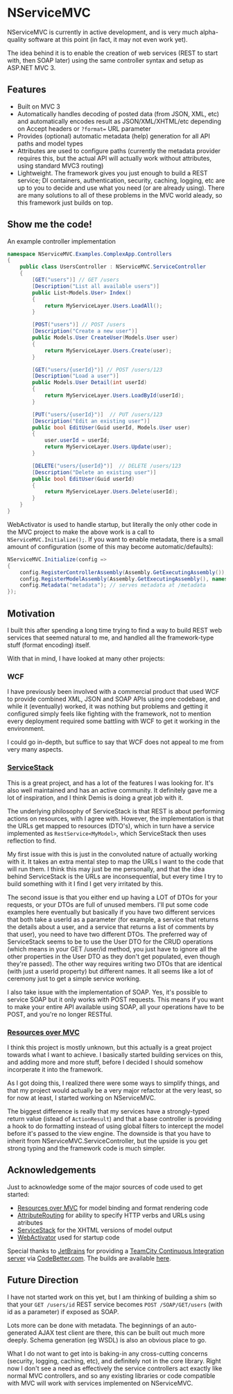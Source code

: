 NServiceMVC
===========

NServiceMVC is currently in active development, and is very much alpha-quality software at this point (in fact, it may not even work yet).

The idea behind it is to enable the creation of web services (REST to start with, then SOAP later) using the same controller syntax and setup as ASP.NET MVC 3.

Features
--------

 * Built on MVC 3
 * Automatically handles decoding of posted data (from JSON, XML, etc) and automatically encodes result as JSON/XML/XHTML/etc depending on Accept headers or `?format=` URL parameter
 * Provides (optional) automatic metadata (help) generation for all API paths and model types
 * Attributes are used to configure paths (currently the metadata provider requires this, but the actual API will actually work without attributes, using standard MVC3 routing)
 * Lightweight. The framework gives you just enough to build a REST service; DI containers, authentication, security, caching, logging, etc are up to you to decide and use what you need (or are already using). There are many solutions to all of these problems in the MVC world aleady, so this framework just builds on top.



Show me the code! 
-----------------

An example controller implementation 

```csharp
namespace NServiceMVC.Examples.ComplexApp.Controllers
{
    public class UsersController : NServiceMVC.ServiceController
    {
        [GET("users")] // GET /users
        [Description("List all available users")]
        public List<Models.User> Index()
        {
			return MyServiceLayer.Users.LoadAll();
        }

        [POST("users")] // POST /users
        [Description("Create a new user")]
        public Models.User CreateUser(Models.User user)
        {
            return MyServiceLayer.Users.Create(user);
        }

        [GET("users/{userId}")] // POST /users/123
        [Description("Load a user")]
        public Models.User Detail(int userId)
        {
            return MyServiceLayer.Users.LoadById(userId);
        }

        [PUT("users/{userId}")]  // PUT /users/123
        [Description("Edit an existing user")]
        public bool EditUser(Guid userId, Models.User user)
        {
            user.userId = userId; 
            return MyServiceLayer.Users.Update(user);
        }

        [DELETE("users/{userId}")]  // DELETE /users/123
        [Description("Delete an existing user")]
        public bool EditUser(Guid userId)
        {
            return MyServiceLayer.Users.Delete(userId);
        }
    }
}
```

WebActivator is used to handle startup, but literally the only other code in the MVC project to make the above work is a call to `NServiceMVC.Initialize();`. If you want to enable metadata, there is a small amount of configuration (some of this may become automatic/defaults):

```csharp
NServiceMVC.Initialize(config =>
{
	config.RegisterControllerAssembly(Assembly.GetExecutingAssembly()); 
	config.RegisterModelAssembly(Assembly.GetExecutingAssembly(), namespace:"NServiceMVC.Examples.Models"); 
	config.Metadata("metadata"); // serves metadata at /metadata 
});
```

Motivation
----------

I built this after spending a long time trying to find a way to build REST web services that seemed natural to me, and handled all the framework-type stuff (format encoding) itself. 

With that in mind, I have looked at many other projects:
 
### WCF

I have previously been involved with a commercial product that used WCF to provide combined XML, JSON and SOAP APIs using one codebase, and while it (eventually) worked, it was nothing but problems and getting it configured simply feels like fighting with the framework, not to mention every deployment required some battling with WCF to get it working in the environment. 

I could go in-depth, but suffice to say that WCF does not appeal to me from very many aspects.

### [ServiceStack](http://www.servicestack.net)

This is a great project, and has a lot of the features I was looking for. It's also well maintained and has an active community. It definitely gave me a lot of inspiration, and I think Demis is doing a great job with it.

The underlying philosophy of ServiceStack is that REST is about performing actions on resources, with I agree with. However, the implementation is that the URLs get mapped to resources (DTO's), which in turn have a service implemented as `RestService<MyModel>`, which ServiceStack then uses reflection to find.

My first issue with this is just in the convoluted nature of actually working with it. It takes an extra mental step to map the URLs I want to the code that will run them. I think this may just be me personally, and that the idea behind ServiceStack is the URLs are inconsequential, but every time I try to build something with it I find I get very irritated by this.

The second issue is that you either end up having a LOT of DTOs for your requests, or your DTOs are full of unused members. I'll put some code examples here eventually but basically if you have two different services that both take a userId as a parameter (for example, a service that returns the details about a user, and a service that returns a list of comments by that user), you need to have two different DTOs. The preferred way of ServiceStack seems to be to use the User DTO for the CRUD operations (which means in your GET /user/id method, you just have to ignore all the other properties in the User DTO as they don't get populated, even though they're passed). The other way requires writing two DTOs that are identical (with just a userId property) but different names. It all seems like a lot of ceremony just to get a simple service working.

I also take issue with the implementation of SOAP. Yes, it's possible to service SOAP but it only works with POST requests. This means if you want to make your entire API available using SOAP, all your operations have to be POST, and you're no longer RESTful. 

### [Resources over MVC](http://rom.codeplex.com/)

I think this project is mostly unknown, but this actually is a great project towards what I want to achieve. I basically started building services on this, and adding more and more stuff, before I decided I should somehow incorperate it into the framework. 

As I got doing this, I realized there were some ways to simplify things, and that my project would actually be a very major refactor at the very least, so for now at least, I started working on NServiceMVC. 

The biggest difference is really that my services have a strongly-typed return value (istead of `ActionResult`) and that a base controller is providing a hook to do formatting instead of using global filters to intercept the model before it's passed to the view engine. The downside is that you have to inherit from NServiceMVC.ServiceController, but the upside is you get strong typing and the framework code is much simpler.

Acknowledgements
----------------

Just to acknowledge some of the major sources of code used to get started:

 * [Resources over MVC](http://rom.codeplex.com/) for model binding and format rendering code 
 * [AttributeRouting](https://github.com/mccalltd/AttributeRouting) for ability to specify HTTP verbs and URLs using atributes
 * [ServiceStack](http://www.servicestack.net) for the XHTML versions of model output
 * [WebActivator](https://bitbucket.org/davidebbo/webactivator) used for startup code

Special thanks to [JetBrains](http://www.jetbrains.com/) for providing a [TeamCity Continuous Integration server](http://www.jetbrains.com/teamcity) via [CodeBetter.com](http://codebetter.com/). The builds are available [here](http://teamcity.codebetter.com/project.html?projectId=project182).
 
Future Direction
----------------

I have not started work on this yet, but I am thinking of building a shim so that your `GET /users/id` REST service becomes `POST /SOAP/GET/users` (with id as a parameter) if exposed as SOAP.

Lots more can be done with metadata. The beginnings of an auto-generated AJAX test client are there, this can be built out much more deeply. Schema generation (eg WSDL) is also an obvious place to go. 
 
What I do not want to get into is baking-in any cross-cutting concerns (security, logging, caching, etc), and definitely not in the core library. Right now I don't see a need as effectively the service controllers act exactly like normal MVC controllers, and so any existing libraries or code compatible with MVC will work with services implemented on NServiceMVC. 


